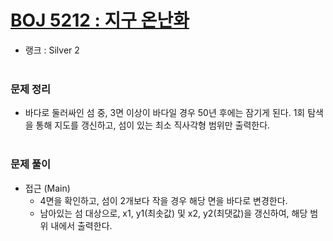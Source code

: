 # [BOJ 5212 : 지구 온난화](https://www.acmicpc.net/problem/5212)
- 랭크 : Silver 2
  <br><br>
  
### 문제 정리
- 바다로 둘러싸인 섬 중, 3면 이상이 바다일 경우 50년 후에는 잠기게 된다. 1회 탐색을 통해 지도를 갱신하고, 섬이 있는 최소 직사각형 범위만 출력한다.
   <br><br>

### 문제 풀이
- 접근 (Main) 
   - 4면을 확인하고, 섬이 2개보다 작을 경우 해당 면을 바다로 변경한다.
   - 남아있는 섬 대상으로, x1, y1(최솟값) 및 x2, y2(최댓값)을 갱신하여, 해당 범위 내에서 출력한다.
    

  

    
    


    
    


